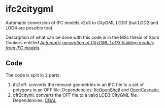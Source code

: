 # ifc2citygml

Automatic conversion of IFC models v2x3 to CityGML LOD3 (but LOD2 and LOD4 are possible too).

Description of what can be done with this code is in the MSc thesis of Sjors Donkers entitled [*Automatic generation of CityGML LoD3 building models from IFC models*](http://repository.tudelft.nl/view/ir/uuid%3A31380219-f8e8-4c66-a2dc-548c3680bb8d/).


## Code

The code is split in 2 parts:

  1. ifc2off: converts the relevant geometries in an IFC file to a set of polygons in an OFF file. Dependencies: [IfcOpenShell](http://ifcopenshell.org) and [OpenCascade](http://www.opencascade.org).
  2. off2cityml: converts the OFF file to a valid LOD3 CityGML file. Dependencies: [CGAL](http://www.cgal.org)

